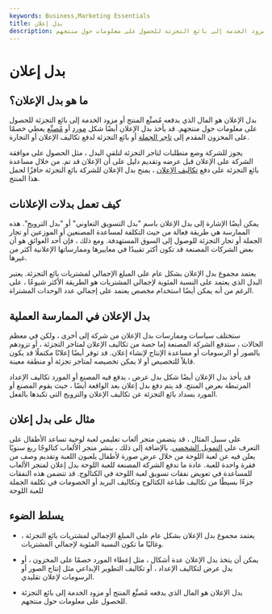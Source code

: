 ```yaml
---
keywords: Business,Marketing Essentials
title: بدل إعلان
description: بدل الإعلان هو المال الذي يدفعه مُصنِّع المنتج أو مزود الخدمة إلى بائع التجزئة للحصول على معلومات حول منتجهم.
---
```


# بدل إعلان
## ما هو بدل الإعلان؟

بدل الإعلان هو المال الذي يدفعه مُصنِّع المنتج أو مزود الخدمة إلى بائع التجزئة للحصول على معلومات حول منتجهم. قد يأخذ بدل الإعلان أيضًا شكل [مورد](/vendor) أو [مُصنِّع](/manufacturing) يعطي خصمًا على المخزون المقدم إلى [تاجر الجملة](/wholesaling) أو بائع التجزئة لدفع تكاليف الإعلان أو التجارة.

يجوز للشركة وضع متطلبات لتاجر التجزئة لتلقي البدل ، مثل الحصول على موافقة الشركة على الإعلان قبل عرضه وتقديم دليل على أن الإعلان قد تم. من خلال مساعدة بائع التجزئة على دفع [تكاليف الإعلان](/advertising-costs) ، يمنح بدل الإعلان للشركة بائع التجزئة حافزًا لحمل هذا المنتج.

## كيف تعمل بدلات الإعلانات

يمكن أيضًا الإشارة إلى بدل الإعلان باسم "بدل التسويق التعاوني" أو "بدل الترويج". هذه الممارسة هي طريقة فعالة من حيث التكلفة لمساعدة المصنعين أو الموزعين أو تجار الجملة أو تجار التجزئة للوصول إلى السوق المستهدفة. ومع ذلك ، فإن أحد العوائق هو أن بعض الشركات المصنعة قد تكون أكثر تقييدًا في معاييرها وممارساتها الإعلانية أكثر من غيرها.

يعتمد مجموع بدل الإعلان بشكل عام على المبلغ الإجمالي لمشتريات بائع التجزئة. يعتبر البدل الذي يعتمد على النسبة المئوية لإجمالي المشتريات هو الطريقة الأكثر شيوعًا ، على الرغم من أنه يمكن أيضًا استخدام مخصص يعتمد على إجمالي عدد الوحدات المشتراة.

## بدل الإعلان في الممارسة العملية

ستختلف سياسات وممارسات بدل الإعلان من شركة إلى أخرى ، ولكن في معظم الحالات ، ستدفع الشركة المصنعة إما حصة من تكاليف الإعلان لمتاجر التجزئة ، أو تزودهم بالصور أو الرسومات أو مساعدة الإنتاج لإنشاء إعلان. قد توفر أيضًا إعلانًا مكتملًا قد يكون قابلاً للتخصيص أو لا يمكن تخصيصه لمتاجر تجزئة أو منطقة معينة.

قد يأخذ بدل الإعلان أيضًا شكل بدل عرض ، يدفع فيه المصنع أو المورد تكاليف الإعداد المرتبطة بعرض المنتج. قد يتم دفع بدل إعلان بعد الواقعة أيضًا ، حيث يقوم المصنع أو المورد بسداد بائع التجزئة عن تكاليف الإعلان والترويج التي تكبدها بالفعل.

## مثال على بدل إعلان

على سبيل المثال ، قد يتضمن متجر ألعاب تعليمي لعبة لوحية تساعد الأطفال على التعرف على [التمويل الشخصي](/personalfinance). بالإضافة إلى ذلك ، ينشر متجر الألعاب كتالوجًا ربع سنويًا يعلن فيه عن لعبة اللوحة من خلال عرض صورة لأطفال يلعبون اللعبة وتقديم وصف من فقرة واحدة للعبة. عادة ما تدفع الشركة المصنعة للعبة اللوحة بدل إعلان لمتجر الألعاب للمساعدة في تعويض نفقات تسويق لعبة اللوحة في الكتالوج. قد تتضمن هذه النفقات جزءًا بسيطًا من تكاليف طباعة الكتالوج وتكاليف البريد أو الخصومات في تكلفة الجملة للعبة اللوحة

## يسلط الضوء

- يعتمد مجموع بدل الإعلان بشكل عام على المبلغ الإجمالي لمشتريات بائع التجزئة ، وغالبًا ما تكون النسبة المئوية لإجمالي المشتريات.

- يمكن أن يتخذ بدل الإعلان عدة أشكال ، مثل إعطاء المورد خصمًا على المخزون ، أو بدل عرض لتكاليف الإعداد ، أو تكاليف التطوير الإبداعي مثل إنتاج الصور أو الرسومات لإعلان تقليدي.

- بدل الإعلان هو المال الذي يدفعه مُصنِّع المنتج أو مزود الخدمة إلى بائع التجزئة للحصول على معلومات حول منتجهم.

